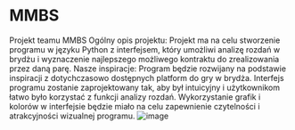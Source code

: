 # MMBS
Projekt teamu MMBS
Ogólny opis projektu:
Projekt ma na celu stworzenie programu w języku Python z interfejsem, który umożliwi analizę rozdań w brydżu i wyznaczenie najlepszego możliwego kontraktu do zrealizowania przez daną parę.
Nasze inspiracje:
Program będzie rozwijany na podstawie inspiracji z dotychczasowo dostępnych platform do gry w brydża. Interfejs programu zostanie zaprojektowany tak, aby był intuicyjny i użytkownikom łatwo było korzystać z funkcji analizy rozdań. Wykorzystanie grafik i kolorów w interfejsie będzie miało na celu zapewnienie czytelności i atrakcyjności wizualnej programu.
![image](https://github.com/AGH-Wstep-do-Informatyki-2023-2024/MMBS/assets/147872028/7fac498f-8ddf-4f33-992d-13b37168a28b)
